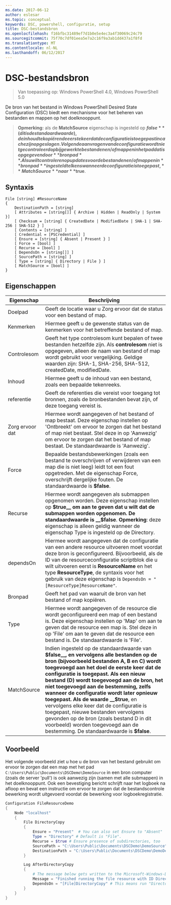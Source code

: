 ```yaml
---
ms.date: 2017-06-12
author: eslesar
ms.topic: conceptual
keywords: DSC, powershell, configuratie, setup
title: DSC-bestandsbron
ms.openlocfilehash: f16bfbc31489ef7d1b0e5e4ec3a4f30069c24c79
ms.sourcegitcommit: 75f70c7df01eea5e7a2c16f9a3ab1dd437a1f8fd
ms.translationtype: MT
ms.contentlocale: nl-NL
ms.lasthandoff: 06/12/2017
---
```

# <a name="dsc-file-resource"></a>DSC-bestandsbron

> Van toepassing op: Windows PowerShell 4.0, Windows PowerShell 5.0

De bron van het bestand in Windows PowerShell Desired State Configuration (DSC) biedt een mechanisme voor het beheren van bestanden en mappen op het doelknooppunt.

>**Opmerking:** als de **MatchSource** eigenschap is ingesteld op **$false** (dit is de standaardwaarde), de inhoud te kopiëren de eerste keer dat de configuratie is toegepast in cache zijn opgeslagen. 
>Volgende aanvragen van de configuratie wordt niet gecontroleerd op bijgewerkte bestanden en/of mappen in het pad dat is opgegeven door **bronpad**. Als u wilt controleren op updates voor de bestanden en/of mappen in **bronpad** ingesteld telkens wanneer de configuratie is toegepast, **MatchSource** naar **$true**. 

## <a name="syntax"></a>Syntaxis
```
File [string] #ResourceName
{
    DestinationPath = [string]
    [ Attributes = [string[]] { Archive | Hidden | ReadOnly | System }]
    [ Checksum = [string] { CreatedDate | ModifiedDate | SHA-1 | SHA-256 | SHA-512 } ]
    [ Contents = [string] ]
    [ Credential = [PSCredential] ]
    [ Ensure = [string] { Absent | Present } ] 
    [ Force = [bool] ]
    [ Recurse = [bool] ]
    [ DependsOn = [string[]] ]
    [ SourcePath = [string] ]
    [ Type = [string] { Directory | File } ] 
    [ MatchSource = [bool] ]
}
```

## <a name="properties"></a>Eigenschappen

|  Eigenschap  |  Beschrijving   | 
|---|---| 
| Doelpad| Geeft de locatie waar u Zorg ervoor dat de status voor een bestand of map.| 
| Kenmerken| Hiermee geeft u de gewenste status van de kenmerken voor het betreffende bestand of map.| 
| Controlesom| Geeft het type controlesom kunt bepalen of twee bestanden hetzelfde zijn. Als __controlesom__ niet is opgegeven, alleen de naam van bestand of map wordt gebruikt voor vergelijking. Geldige waarden zijn: SHA-1, SHA-256, SHA-512, createdDate, modifiedDate.| 
| Inhoud| Hiermee geeft u de inhoud van een bestand, zoals een bepaalde tekenreeks.| 
| referentie| Geeft de referenties die vereist voor toegang tot bronnen, zoals de bronbestanden bevat zijn, of deze toegang vereist is.| 
| Zorg ervoor dat| Hiermee wordt aangegeven of het bestand of map bestaat. Deze eigenschap instellen op 'Ontbreekt' om ervoor te zorgen dat het bestand of map niet bestaat. Stel deze in op 'Aanwezig' om ervoor te zorgen dat het bestand of map bestaat. De standaardwaarde is 'Aanwezig'.| 
| Force| Bepaalde bestandsbewerkingen (zoals een bestand te overschrijven of verwijderen van een map die is niet leeg) leidt tot een fout opgetreden. Met de eigenschap Force, overschrijft dergelijke fouten. De standaardwaarde is __$false__.| 
| Recurse| Hiermee wordt aangegeven als submappen opgenomen worden. Deze eigenschap instellen op __$true__ om aan te geven dat u wilt dat de submappen worden opgenomen. De standaardwaarde is __$false__. **Opmerking**: deze eigenschap is alleen geldig wanneer de eigenschap Type is ingesteld op de Directory.| 
| dependsOn | Hiermee wordt aangegeven dat de configuratie van een andere resource uitvoeren moet voordat deze bron is geconfigureerd. Bijvoorbeeld, als de ID van de resourceconfiguratie scriptblok die u wilt uitvoeren eerst is __ResourceName__ en het type __ResourceType__, de syntaxis voor het gebruik van deze eigenschap is `DependsOn = "[ResourceType]ResourceName"`.| 
| Bronpad| Geeft het pad van waaruit de bron van het bestand of map kopiëren.| 
| Type| Hiermee wordt aangegeven of de resource die wordt geconfigureerd een map of een bestand is. Deze eigenschap instellen op 'Map' om aan te geven dat de resource een map is. Stel deze in op 'File' om aan te geven dat de resource een bestand is. De standaardwaarde is 'File'.| 
| MatchSource| Indien ingesteld op de standaardwaarde van __$false__, en vervolgens alle bestanden op de bron (bijvoorbeeld bestanden A, B en C) wordt toegevoegd aan het doel de eerste keer dat de configuratie is toegepast. Als een nieuw bestand (D) wordt toegevoegd aan de bron, het niet toegevoegd aan de bestemming, zelfs wanneer de configuratie wordt later opnieuw toegepast. Als de waarde __$true__, en vervolgens elke keer dat de configuratie is toegepast, nieuwe bestanden vervolgens gevonden op de bron (zoals bestand D in dit voorbeeld) worden toegevoegd aan de bestemming. De standaardwaarde is **$false**.| 

## <a name="example"></a>Voorbeeld

Het volgende voorbeeld ziet u hoe u de bron van het bestand gebruikt om ervoor te zorgen dat een map met het pad `C:\Users\Public\Documents\DSCDemo\DemoSource` in een bron computer (zoals de server 'pull') is ook aanwezig zijn (samen met alle submappen) in het doelknooppunt. Ook een bevestiging bericht schrijft naar het logboek na afloop en bevat een instructie om ervoor te zorgen dat de bestandscontrole bewerking wordt uitgevoerd voordat de bewerking voor logboekregistratie.

```powershell
Configuration FileResourceDemo
{
    Node "localhost"
    {
        File DirectoryCopy
        {
            Ensure = "Present"  # You can also set Ensure to "Absent"
            Type = "Directory" # Default is "File".
            Recurse = $true # Ensure presence of subdirectories, too
            SourcePath = "C:\Users\Public\Documents\DSCDemo\DemoSource"
            DestinationPath = "C:\Users\Public\Documents\DSCDemo\DemoDestination"    
        }

        Log AfterDirectoryCopy
        {
            # The message below gets written to the Microsoft-Windows-Desired State Configuration/Analytic log
            Message = "Finished running the file resource with ID DirectoryCopy"
            DependsOn = "[File]DirectoryCopy" # This means run "DirectoryCopy" first.
        }
    }
}
```

